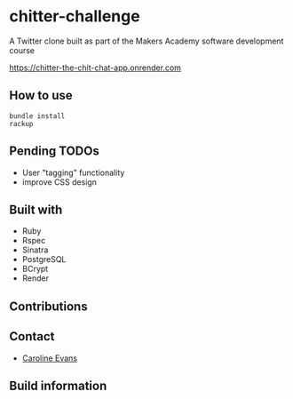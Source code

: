 # chitter-challenge

A Twitter clone built as part of the Makers Academy software development course

https://chitter-the-chit-chat-app.onrender.com

## How to use

```shell
bundle install
rackup
```

## Pending TODOs
- User "tagging" functionality
- improve CSS design


## Built with
- Ruby
- Rspec
- Sinatra
- PostgreSQL
- BCrypt
- Render

## Contributions


## Contact
- [Caroline Evans](mailto:carolineevans261@gmail.com)


## Build information
